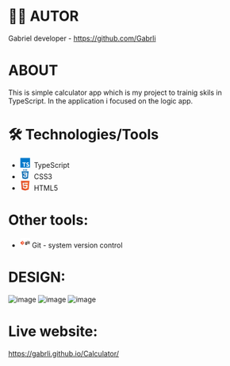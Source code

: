# :man_technologist: AUTOR
Gabriel developer - https://github.com/Gabrli

# ABOUT
This is simple calculator app which is my project to trainig skils in TypeScript.
In the application i focused on the logic app.

# :hammer_and_wrench: Technologies/Tools
- <img src="https://github.com/devicons/devicon/blob/master/icons/typescript/typescript-original.svg" title="TypeScript" alt="TypeScript" width="20" height="20"/>&nbsp; TypeScript
- <img src="https://github.com/devicons/devicon/blob/master/icons/css3/css3-plain-wordmark.svg"  title="CSS3" alt="CSS" width="20" height="20"/>&nbsp; CSS3
- <img src="https://github.com/devicons/devicon/blob/master/icons/html5/html5-original.svg" title="HTML5" alt="HTML" width="20" height="20"/>&nbsp; HTML5
# Other tools:
- <img src="https://github.com/devicons/devicon/blob/master/icons/git/git-original-wordmark.svg" title="Git" alt="Git" width="20" height="20" /> Git - system version control
# DESIGN:
![image](https://github.com/Gabrli/Calculator/assets/110058841/249bd88b-85c3-403f-b260-5af72d4872ec)
![image](https://github.com/Gabrli/Calculator/assets/110058841/7b498577-1c3b-4390-8489-0c5f1a477541)
![image](https://github.com/Gabrli/Calculator/assets/110058841/997db147-21e6-446d-b016-f2cee0f5a30f)

# Live website:

 https://gabrli.github.io/Calculator/



